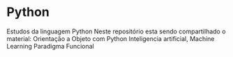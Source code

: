 # Python
 Estudos da linguagem Python
 Neste repositório esta sendo compartilhado o material:
 Orientação a Objeto com Python
 Inteligencia artificial, Machine Learning
 Paradigma Funcional 
